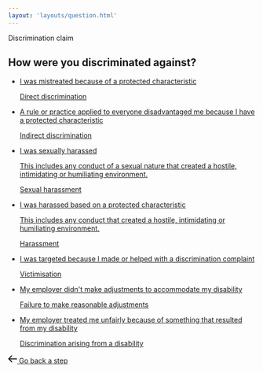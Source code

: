 ```yaml
---
layout: 'layouts/question.html'
---
```


<section class="Card">
  <div class="Card-segment">
    <div class="u-fs--1 u-case--upper u-margin-b-e--lg">Discrimination claim</div>
    <h1 class="Card-heading">How were you discriminated against?</h1>
    <ul class="LinkList" role="list">
      <li>
        <a href="/discrimination/direct/" class="LinkBlock">
          <p>
            I was mistreated because of a protected characteristic
          </p>
          <p class="ClaimLabel">
            Direct discrimination
          </p>
        </a>
      </li>
      <li>
        <a href="/discrimination/indirect/" class="LinkBlock">
          <p>
            A rule or practice applied to everyone disadvantaged me because I have a protected characteristic
          </p>
          <p class="ClaimLabel">
            Indirect discrimination
          </p>
        </a>
      </li>
      <li>
        <a href="/discrimination/sexual-harassment/" class="LinkBlock">
          <p>
            I was sexually harassed
          </p>
          <p class="HelpText">
            This includes any conduct of a sexual nature that created a hostile, intimidating or humiliating environment.
          </p>
          <p class="ClaimLabel">
            Sexual harassment
          </p>
        </a>
      </li>
      <li>
        <a href="/discrimination/harasssment/" class="LinkBlock">
          <p>
            I was harassed based on a protected characteristic
          </p>
          <p class="HelpText">
            This includes any conduct that created a hostile, intimidating or humiliating environment.
          </p>
          <p class="ClaimLabel">
            Harassment
          </p>
        </a>
      </li>
      <li>
        <a href="/discrimination/victimisation/" class="LinkBlock">
          <p>
            I was targeted because I made or helped with a discrimination complaint
          </p>
          <p class="ClaimLabel">
            Victimisation
          </p>
        </a>
      </li>
      <li>
        <a href="/discrimination/reasonable-adjustments/" class="LinkBlock">
          <p>
            My employer didn't make adjustments to accommodate my disability
          </p>
          <p class="ClaimLabel">
            Failure to make reasonable adjustments
          </p>
        </a>
      </li>
      <li>
        <a href="/discrimination/arising-from-disability/" class="LinkBlock">
          <p>
            My employer treated me unfairly because of something that resulted from my disability
          </p>
          <p class="ClaimLabel">
            Discrimination arising from a disability
          </p>
        </a>
      </li>
    </ul>
  </div>
  <div class="Card-segment">
    <div class="ButtonGroup">
      <a href="/new-claim/" class="Button Button--ghost">
      <svg class="Icon" fill="none" xmlns="http://www.w3.org/2000/svg" viewBox="0 0 18 18" height="18" width="18"><path d="M17 9H1m0 0 6-6M1 9l6 6" stroke="currentColor" stroke-linecap="round" stroke-linejoin="round" stroke-width="2"/></svg>
      <span class="Button-label">
        Go back a step
      </span>
    </a>
    </div>
  </div>
</section>